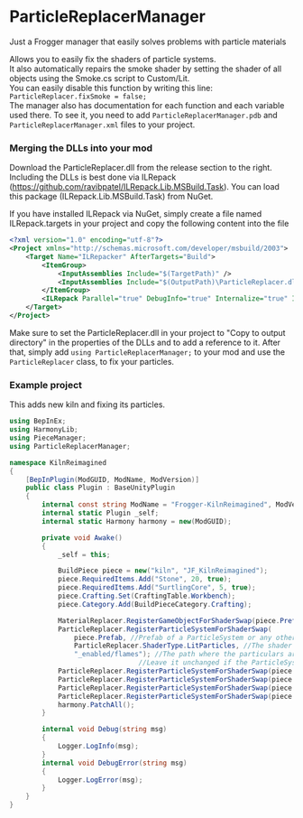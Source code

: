 # ParticleReplacerManager
 Just a Frogger manager that easily solves problems with particle materials

Allows you to easily fix the shaders of particle systems.<br>
It also automatically repairs the smoke shader by setting the shader of all objects using the Smoke.cs script to Custom/Lit.<br>
You can easily disable this function by writing this line: ```ParticleReplacer.fixSmoke = false;```<br>
The manager also has documentation for each function and each variable used there. To see it, you need to add ```ParticleReplacerManager.pdb``` and ```ParticleReplacerManager.xml``` files to your project.

### Merging the DLLs into your mod
Download the ParticleReplacer.dll from the release section to the right. Including the DLLs is best done via ILRepack (https://github.com/ravibpatel/ILRepack.Lib.MSBuild.Task). You can load this package (ILRepack.Lib.MSBuild.Task) from NuGet.

If you have installed ILRepack via NuGet, simply create a file named ILRepack.targets in your project and copy the following content into the file

```xml
<?xml version="1.0" encoding="utf-8"?>
<Project xmlns="http://schemas.microsoft.com/developer/msbuild/2003">
    <Target Name="ILRepacker" AfterTargets="Build">
        <ItemGroup>
            <InputAssemblies Include="$(TargetPath)" />
            <InputAssemblies Include="$(OutputPath)\ParticleReplacer.dll" />
        </ItemGroup>
        <ILRepack Parallel="true" DebugInfo="true" Internalize="true" InputAssemblies="@(InputAssemblies)" OutputFile="$(TargetPath)" TargetKind="SameAsPrimaryAssembly" LibraryPath="$(OutputPath)" />
    </Target>
</Project>
```

Make sure to set the ParticleReplacer.dll in your project to "Copy to output directory" in the properties of the DLLs and to add a reference to it. 
After that, simply add ```using ParticleReplacerManager;``` to your mod and use the ```ParticleReplacer``` class, to fix your particles.

### Example project
This adds new kiln and fixing its particles.

```csharp
using BepInEx;
using HarmonyLib;
using PieceManager;
using ParticleReplacerManager;

namespace KilnReimagined
{
    [BepInPlugin(ModGUID, ModName, ModVersion)]
    public class Plugin : BaseUnityPlugin
    {
        internal const string ModName = "Frogger-KilnReimagined", ModVersion = "0.0.1", ModGUID = "com.Frogger.KilnReimagined";
        internal static Plugin _self;
        internal static Harmony harmony = new(ModGUID);

        private void Awake()
        {
            _self = this;

            BuildPiece piece = new("kiln", "JF_KilnReimagined");
            piece.RequiredItems.Add("Stone", 20, true);
            piece.RequiredItems.Add("SurtlingCore", 5, true);
            piece.Crafting.Set(CraftingTable.Workbench);
            piece.Category.Add(BuildPieceCategory.Crafting);

            MaterialReplacer.RegisterGameObjectForShaderSwap(piece.Prefab, MaterialReplacer.ShaderType.UseUnityShader);
            ParticleReplacer.RegisterParticleSystemForShaderSwap(
                piece.Prefab, //Prefab of a ParticleSystem or any other prefab having them inside itself.
                ParticleReplacer.ShaderType.LitParticles, //The shader to be applied to the material of the particles.
                "_enabled/flames"); //The path where the particulars are located inside the prefab.
                                //Leave it unchanged if the ParticleSystem component is on the prefab itself.
            ParticleReplacer.RegisterParticleSystemForShaderSwap(piece.Prefab, ParticleReplacer.ShaderType.LitParticles, "_enabled/smoke (1)");
            ParticleReplacer.RegisterParticleSystemForShaderSwap(piece.Prefab, ParticleReplacer.ShaderType.LitParticles, "_enabled/smok_small");
            ParticleReplacer.RegisterParticleSystemForShaderSwap(piece.Prefab, ParticleReplacer.ShaderType.LitParticles, "_enabled/smok_small (1)");
            ParticleReplacer.RegisterParticleSystemForShaderSwap(piece.Prefab, ParticleReplacer.ShaderType.LitParticles, "_enabled/flare");
            harmony.PatchAll();
        }

        internal void Debug(string msg)
        {
            Logger.LogInfo(msg);
        }
        internal void DebugError(string msg)
        {
            Logger.LogError(msg);
        }
    }
}
```